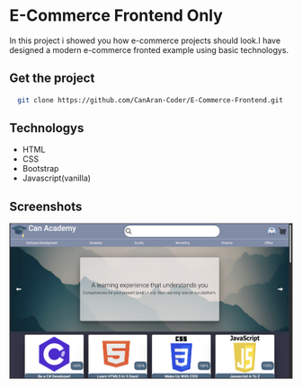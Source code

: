 # E-Commerce Frontend Only

In this project i showed you how e-commerce projects should look.I have designed a modern e-commerce fronted example using basic technologys.


## Get the project

```bash
  git clone https://github.com/CanAran-Coder/E-Commerce-Frontend.git
```

## Technologys
- HTML
- CSS
- Bootstrap
- Javascript(vanilla)

## Screenshots
![SS1](images/githubImages/SS1.png)
